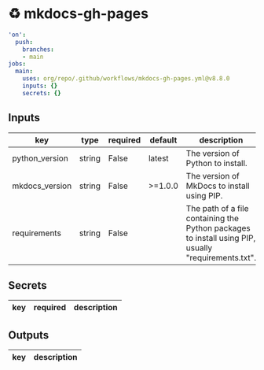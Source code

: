 # ♻ mkdocs-gh-pages

```yaml
'on':
  push:
    branches:
    - main
jobs:
  main:
    uses: org/repo/.github/workflows/mkdocs-gh-pages.yml@v8.8.0
    inputs: {}
    secrets: {}

```

## Inputs

key | type | required | default | description
--- | --- | --- | --- | ---
python_version | string | False | latest | The version of Python to install.
mkdocs_version | string | False | >=1.0.0 | The version of MkDocs to install using PIP.
requirements | string | False |  | The path of a file containing the Python packages to install using PIP, usually "requirements.txt".

## Secrets

key | required | description
--- | --- | ---

## Outputs

key | description
--- | ---